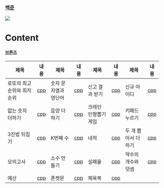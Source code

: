 ### [백준](https://github.com/joosang425/BOJ-Algorithm/tree/main/%EB%B0%B1%EC%A4%80)

<img src="https://img.shields.io/badge/C++-00599C?style=flat-square&logo=C%2B%2B&logoColor=white"/></a>

# Content

#### [브론즈](https://github.com/joosang425/Programmers-Algorithm/tree/main/Level1)
|제목|내용|제목|내용|제목|내용|제목|내용|
|----------|----------|----------|----------|----------|----------|----------|----------|
|로또의 최고 순위와 최저 순위|[cpp](https://github.com/joosang425/Programmers-Algorithm/blob/main/Level1/%EB%A1%9C%EB%98%90%EC%9D%98%20%EC%B5%9C%EA%B3%A0%20%EC%88%9C%EC%9C%84%EC%99%80%20%EC%B5%9C%EC%A0%80%20%EC%88%9C%EC%9C%84.txt)|숫자 문자열과 영단어|[cpp](https://github.com/joosang425/Programmers-Algorithm/blob/main/Level1/%EC%88%AB%EC%9E%90%20%EB%AC%B8%EC%9E%90%EC%97%B4%EA%B3%BC%20%EC%98%81%EB%8B%A8%EC%96%B4.txt)|신고 결과 받기|[cpp](https://github.com/joosang425/Programmers-Algorithm/blob/main/Level1/%EC%8B%A0%EA%B3%A0%20%EA%B2%B0%EA%B3%BC%20%EB%B0%9B%EA%B8%B0.txt)|신규 아이디|[cpp](https://github.com/joosang425/Programmers-Algorithm/blob/main/Level1/%EC%8B%A0%EA%B7%9C%20%EC%95%84%EC%9D%B4%EB%94%94.txt)|
|없는 숫자 더하기|[cpp](https://github.com/joosang425/Programmers-Algorithm/blob/main/Level1/%EC%97%86%EB%8A%94%20%EC%88%AB%EC%9E%90%20%EB%8D%94%ED%95%98%EA%B8%B0.txt)|음양 더하기|[cpp](https://github.com/joosang425/Programmers-Algorithm/blob/main/Level1/%EC%9D%8C%EC%96%91%20%EB%8D%94%ED%95%98%EA%B8%B0.txt)|크레인 인형뽑기 게임|[cpp](https://github.com/joosang425/Programmers-Algorithm/blob/main/Level1/%ED%81%AC%EB%A0%88%EC%9D%B8%20%EC%9D%B8%ED%98%95%EB%BD%91%EA%B8%B0%20%EA%B2%8C%EC%9E%84.txt)|키패드 누르기|[cpp](https://github.com/joosang425/Programmers-Algorithm/blob/main/Level1/%ED%82%A4%ED%8C%A8%EB%93%9C%20%EB%88%84%EB%A5%B4%EA%B8%B0.txt)|
|3진법 뒤집기|[cpp](https://github.com/joosang425/Programmers-Algorithm/blob/main/Level1/3%EC%A7%84%EB%B2%95%20%EB%92%A4%EC%A7%91%EA%B8%B0.txt)|K번째 수|[cpp](https://github.com/joosang425/Programmers-Algorithm/blob/main/Level1/K%EB%B2%88%EC%A7%B8%20%EC%88%98.txt)|내적|[cpp](https://github.com/joosang425/Programmers-Algorithm/blob/main/Level1/%EB%82%B4%EC%A0%81.txt)|두 개 뽑아서 더하기|[cpp](https://github.com/joosang425/Programmers-Algorithm/blob/main/Level1/%EB%91%90%20%EA%B0%9C%20%EB%BD%91%EC%95%84%EC%84%9C%20%EB%8D%94%ED%95%98%EA%B8%B0.txt)|
|모의고사|[cpp](https://github.com/joosang425/Programmers-Algorithm/blob/main/Level1/%EB%AA%A8%EC%9D%98%EA%B3%A0%EC%82%AC.txt)|소수 만들기|[cpp](https://github.com/joosang425/Programmers-Algorithm/blob/main/Level1/%EC%86%8C%EC%88%98%20%EB%A7%8C%EB%93%A4%EA%B8%B0.txt)|실패율|[cpp](https://github.com/joosang425/Programmers-Algorithm/blob/main/Level1/%EC%8B%A4%ED%8C%A8%EC%9C%A8.txt)|약수의 개수와 덧셈|[cpp](https://github.com/joosang425/Programmers-Algorithm/blob/main/Level1/%EC%95%BD%EC%88%98%EC%9D%98%20%EA%B0%9C%EC%88%98%EC%99%80%20%EB%8D%A7%EC%85%88.txt)|
|예산|[cpp](https://github.com/joosang425/Programmers-Algorithm/blob/main/Level1/%EC%98%88%EC%82%B0.txt)|폰켓몬|[cpp](https://github.com/joosang425/Programmers-Algorithm/blob/main/Level1/%ED%8F%B0%EC%BC%93%EB%AA%AC.txt)|체육복|[cpp](https://github.com/joosang425/Programmers-Algorithm/blob/main/Level1/%EC%B2%B4%EC%9C%A1%EB%B3%B5.txt)|

